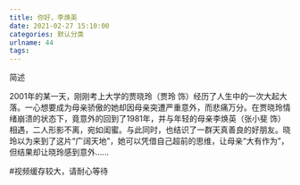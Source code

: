 ```yaml
---
title: 你好，李焕英
date: 2021-02-27 15:10:00
categories: 默认分类
urlname: 44
tags:
---
```

<!--markdown-->简述
2001年的某一天，刚刚考上大学的贾晓玲（贾玲 饰）经历了人生中的一次大起大落。一心想要成为母亲骄傲的她却因母亲突遭严重意外，而悲痛万分。在贾晓玲情绪崩溃的状态下，竟意外的回到了1981年，并与年轻的母亲李焕英（张小斐 饰）相遇，二人形影不离，宛如闺蜜。与此同时，也结识了一群天真善良的好朋友。晓玲以为来到了这片“广阔天地”，她可以凭借自己超前的思维，让母亲“大有作为”，但结果却让晓玲感到意外......

#视频缓存较大，请耐心等待